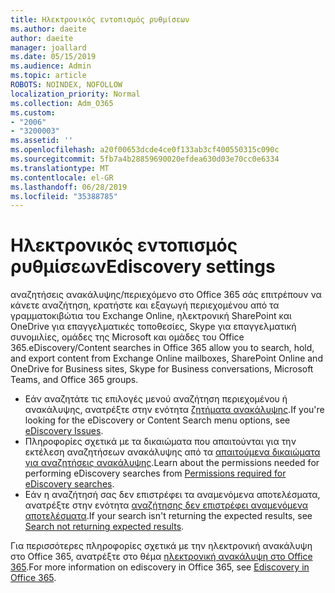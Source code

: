 ```yaml
---
title: Ηλεκτρονικός εντοπισμός ρυθμίσεων
ms.author: daeite
author: daeite
manager: joallard
ms.date: 05/15/2019
ms.audience: Admin
ms.topic: article
ROBOTS: NOINDEX, NOFOLLOW
localization_priority: Normal
ms.collection: Adm_O365
ms.custom:
- "2006"
- "3200003"
ms.assetid: ''
ms.openlocfilehash: a20f00653dcde4ce0f133ab3cf400550315c090c
ms.sourcegitcommit: 5fb7a4b28859690020efdea630d03e70cc0e6334
ms.translationtype: MT
ms.contentlocale: el-GR
ms.lasthandoff: 06/28/2019
ms.locfileid: "35388785"
---
```

# <a name="ediscovery-settings"></a><span data-ttu-id="5eb18-102">Ηλεκτρονικός εντοπισμός ρυθμίσεων</span><span class="sxs-lookup"><span data-stu-id="5eb18-102">Ediscovery settings</span></span>

<span data-ttu-id="5eb18-103">αναζητήσεις ανακάλυψης/περιεχόμενο στο Office 365 σάς επιτρέπουν να κάνετε αναζήτηση, κρατήστε και εξαγωγή περιεχομένου από τα γραμματοκιβώτια του Exchange Online, ηλεκτρονική SharePoint και OneDrive για επαγγελματικές τοποθεσίες, Skype για επαγγελματική συνομιλίες, ομάδες της Microsoft και ομάδες του Office 365.</span><span class="sxs-lookup"><span data-stu-id="5eb18-103">eDiscovery/Content searches in Office 365 allow you to search, hold, and export content from Exchange Online mailboxes, SharePoint Online and OneDrive for Business sites, Skype for Business conversations, Microsoft Teams, and Office 365 groups.</span></span>

- <span data-ttu-id="5eb18-104">Εάν αναζητάτε τις επιλογές μενού αναζήτηση περιεχομένου ή ανακάλυψης, ανατρέξτε στην ενότητα [ζητήματα ανακάλυψης](https://docs.microsoft.com/alchemyinsights/ediscovery-issues).</span><span class="sxs-lookup"><span data-stu-id="5eb18-104">If you're looking for the eDiscovery or Content Search menu options, see [eDiscovery Issues](https://docs.microsoft.com/alchemyinsights/ediscovery-issues).</span></span>
- <span data-ttu-id="5eb18-105">Πληροφορίες σχετικά με τα δικαιώματα που απαιτούνται για την εκτέλεση αναζητήσεων ανακάλυψης από τα [απαιτούμενα δικαιώματα για αναζητήσεις ανακάλυψης](https://docs.microsoft.com/alchemyinsights/permissions-required-for-ediscovery-searches).</span><span class="sxs-lookup"><span data-stu-id="5eb18-105">Learn about the permissions needed for performing eDiscovery searches from [Permissions required for eDiscovery searches](https://docs.microsoft.com/alchemyinsights/permissions-required-for-ediscovery-searches).</span></span>
- <span data-ttu-id="5eb18-106">Εάν η αναζήτησή σας δεν επιστρέφει τα αναμενόμενα αποτελέσματα, ανατρέξτε στην ενότητα [αναζήτησης δεν επιστρέφει αναμενόμενα αποτελέσματα](https://docs.microsoft.com/alchemyinsights/search-not-returning-expected-results).</span><span class="sxs-lookup"><span data-stu-id="5eb18-106">If your search isn't returning the expected results, see [Search not returning expected results](https://docs.microsoft.com/alchemyinsights/search-not-returning-expected-results).</span></span>

<span data-ttu-id="5eb18-107">Για περισσότερες πληροφορίες σχετικά με την ηλεκτρονική ανακάλυψη στο Office 365, ανατρέξτε στο θέμα [ηλεκτρονική ανακάλυψη στο Office 365](https://docs.microsoft.com/office365/securitycompliance/ediscovery).</span><span class="sxs-lookup"><span data-stu-id="5eb18-107">For more information on ediscovery in Office 365, see [Ediscovery in Office 365](https://docs.microsoft.com/office365/securitycompliance/ediscovery).</span></span>
